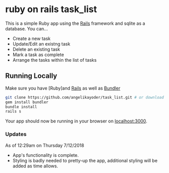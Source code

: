 # ruby on rails task_list

This is a simple Ruby app using the [Rails](http://rubyonrails.org) framework and sqlite as a database.
You can...
- Create a new task
- Update/Edit an existng task
- Delete an existing task
- Mark a task as complete
- Arrange the tasks within the list of tasks

## Running Locally

Make sure you have [Ruby]and [Rails](https://www.ruby-lang.org) as well as [Bundler](http://bundler.io)
```sh
git clone https://github.com/angelikayoder/task_list.git # or download the file
gem install bundler
bundle install
rails s
```

Your app should now be running in your browser on [localhost:3000](http://localhost:3000/).

### Updates
As of 12:29am on Thursday 7/12/2018
- App's functionality is complete.
- Styling is badly needed to pretty-up the app, additional styling will be added as time allows.
